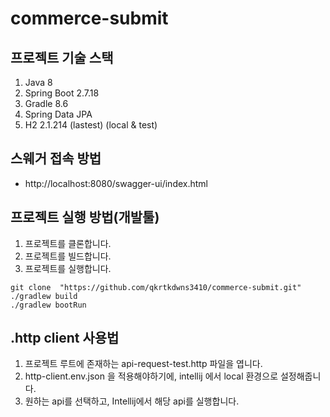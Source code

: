 # commerce-submit

## 프로젝트 기술 스택

1. Java 8
2. Spring Boot 2.7.18
3. Gradle 8.6
4. Spring Data JPA
5. H2 2.1.214 (lastest) (local & test)

## 스웨거 접속 방법

- http://localhost:8080/swagger-ui/index.html

## 프로젝트 실행 방법(개발툴)

1. 프로젝트를 클론합니다.
2. 프로젝트를 빌드합니다.
3. 프로젝트를 실행합니다.

```shell
git clone  "https://github.com/qkrtkdwns3410/commerce-submit.git"
./gradlew build
./gradlew bootRun
```

## .http client 사용법

1. 프로젝트 루트에 존재하는 api-request-test.http 파일을 엽니다.
2. http-client.env.json 을 적용해야하기에, intellij 에서 local 환경으로 설정해줍니다.
3. 원하는 api를 선택하고, Intellij에서 해당 api를 실행합니다.